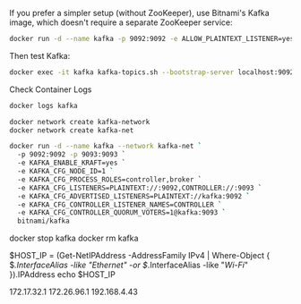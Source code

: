 If you prefer a simpler setup (without ZooKeeper), use Bitnami's Kafka image, which doesn't require a separate ZooKeeper service:

```sh
docker run -d --name kafka -p 9092:9092 -e ALLOW_PLAINTEXT_LISTENER=yes bitnami/kafka:latest
```

Then test Kafka:

```sh
docker exec -it kafka kafka-topics.sh --bootstrap-server localhost:9092 --list
```

Check Container Logs
```sh
docker logs kafka
```

```sh
docker network create kafka-network
docker network create kafka-net
```

```sh
docker run -d --name kafka --network kafka-net `
  -p 9092:9092 -p 9093:9093 `
  -e KAFKA_ENABLE_KRAFT=yes `
  -e KAFKA_CFG_NODE_ID=1 `
  -e KAFKA_CFG_PROCESS_ROLES=controller,broker `
  -e KAFKA_CFG_LISTENERS=PLAINTEXT://:9092,CONTROLLER://:9093 `
  -e KAFKA_CFG_ADVERTISED_LISTENERS=PLAINTEXT://kafka:9092 `
  -e KAFKA_CFG_CONTROLLER_LISTENER_NAMES=CONTROLLER `
  -e KAFKA_CFG_CONTROLLER_QUORUM_VOTERS=1@kafka:9093 `
  bitnami/kafka
```

docker stop kafka
docker rm kafka

$HOST_IP = (Get-NetIPAddress -AddressFamily IPv4 | Where-Object { $_.InterfaceAlias -like "*Ethernet*" -or $_.InterfaceAlias -like "*Wi-Fi*" }).IPAddress
echo $HOST_IP

172.17.32.1
172.26.96.1
192.168.4.43